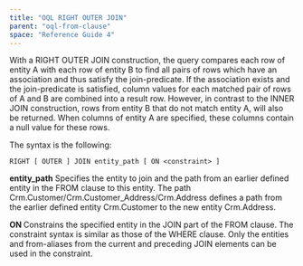 ```yaml
---
title: "OQL RIGHT OUTER JOIN"
parent: "oql-from-clause"
space: "Reference Guide 4"
---
```

With a RIGHT OUTER JOIN construction, the query compares each row of entity A with each row of entity B to find all pairs of rows which have an association and thus satisfy the join-predicate. If the association exists and the join-predicate is satisfied, column values for each matched pair of rows of A and B are combined into a result row.
However, in contrast to the INNER JOIN construction, rows from entity B that do not match entity A, will also be returned. When columns of entity A are specified, these columns contain a null value for these rows.

The syntax is the following:

```
RIGHT [ OUTER ] JOIN entity_path [ ON <constraint> ]

```

**entity_path**
Specifies the entity to join and the path from an earlier defined entity in the FROM clause to this entity.
The path Crm.Customer/Crm.Customer_Address/Crm.Address defines a path from the earlier defined entity Crm.Customer to the new entity Crm.Address.

**ON <constraint>**
Constrains the specified entity in the JOIN part of the FROM clause. The constraint syntax is similar as those of the WHERE clause. Only the entities and from-aliases from the current and preceding JOIN elements can be used in the constraint.
